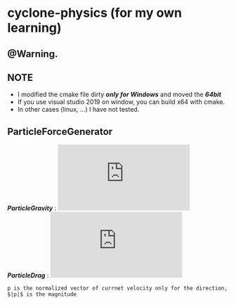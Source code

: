 # cyclone-physics (for my own learning)
## @Warning.
## NOTE

 - I modified the cmake file dirty ***only for Windows*** and moved the ***64bit***  
 - If you use visual studio 2019 on window, you can build x64 with cmake. 
- In other cases (linux, ...) I have not tested.

## ParticleForceGenerator

***ParticleGravity*** : ![equation](https://latex.codecogs.com/gif.latex?F%3Dmg)\
***ParticleDrag*** : ![equation](https://latex.codecogs.com/gif.latex?F%3D-p%28%7Bk%7D_%7B1%7D%5Cleft%20%7Cp%5Cright%20%7C&plus;%7Bk%7D_%7B2%7D%7B%5Cleft%20%7Cp%5Cright%20%7C%7D%5E%7B2%7D%29)

```p is the normalized vector of currnet velocity only for the direction, $|p|$ is the magnitude```